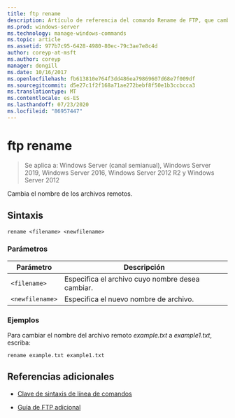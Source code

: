 ```yaml
---
title: ftp rename
description: Artículo de referencia del comando Rename de FTP, que cambia el nombre de los archivos remotos.
ms.prod: windows-server
ms.technology: manage-windows-commands
ms.topic: article
ms.assetid: 977b7c95-6428-4980-80ec-79c3ae7e8c4d
author: coreyp-at-msft
ms.author: coreyp
manager: dongill
ms.date: 10/16/2017
ms.openlocfilehash: fb613810e764f3dd486ea79869607d68e7f009df
ms.sourcegitcommit: d5e27c1f2f168a71ae272bebf8f50e1b3ccbcca3
ms.translationtype: MT
ms.contentlocale: es-ES
ms.lasthandoff: 07/23/2020
ms.locfileid: "86957447"
---
```

# <a name="ftp-rename"></a>ftp rename

> Se aplica a: Windows Server (canal semianual), Windows Server 2019, Windows Server 2016, Windows Server 2012 R2 y Windows Server 2012

Cambia el nombre de los archivos remotos.

## <a name="syntax"></a>Sintaxis

```
rename <filename> <newfilename>
```

### <a name="parameters"></a>Parámetros

| Parámetro | Descripción |
| --------- | ----------- |
| `<filename>` | Especifica el archivo cuyo nombre desea cambiar. |
| `<newfilename>` | Especifica el nuevo nombre de archivo. |

### <a name="examples"></a>Ejemplos

Para cambiar el nombre del archivo remoto *example.txt* a *example1.txt*, escriba:

```
rename example.txt example1.txt
```

## <a name="additional-references"></a>Referencias adicionales

- [Clave de sintaxis de línea de comandos](command-line-syntax-key.md)

- [Guía de FTP adicional](/previous-versions/orphan-topics/ws.10/cc756013(v=ws.10))
